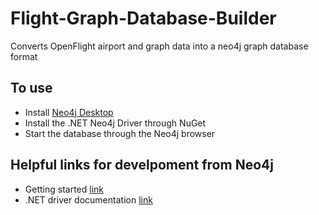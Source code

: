 # Flight-Graph-Database-Builder
Converts OpenFlight airport and graph data into a neo4j graph database format

## To use
- Install [Neo4j Desktop](https://neo4j.com/download/)
- Install the .NET Neo4j Driver through NuGet
- Start the database through the Neo4j browser

## Helpful links for develpoment from Neo4j
- Getting started [link](https://neo4j.com/docs/dotnet-manual/current/get-started/)
- .NET driver documentation [link](https://neo4j.com/docs/api/dotnet-driver/current/)
